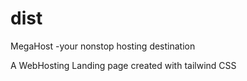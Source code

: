 # dist
MegaHost -your nonstop hosting destination

A WebHosting Landing page created with tailwind CSS
